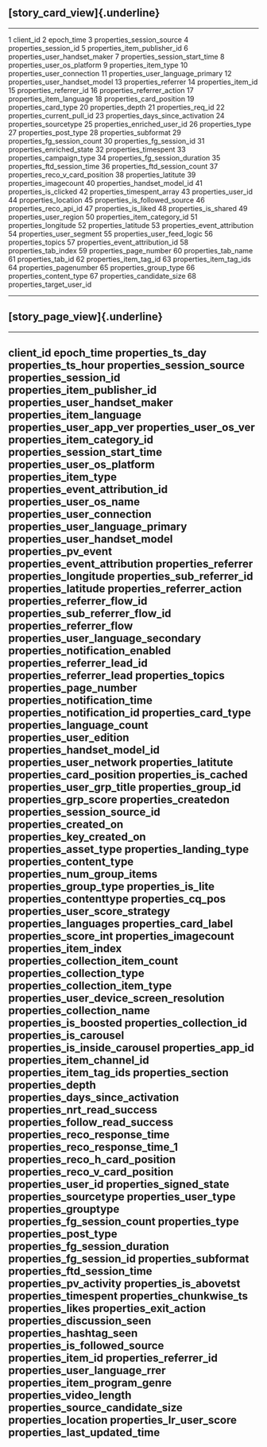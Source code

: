 ## **[story_card_view]{.underline}**

  ---- ----------------------------------
  1    client_id
  2    epoch_time
  3    properties_session_source
  4    properties_session_id
  5    properties_item_publisher_id
  6    properties_user_handset_maker
  7    properties_session_start_time
  8    properties_user_os_platform
  9    properties_item_type
  10   properties_user_connection
  11   properties_user_language_primary
  12   properties_user_handset_model
  13   properties_referrer
  14   properties_item_id
  15   properties_referrer_id
  16   properties_referrer_action
  17   properties_item_language
  18   properties_card_position
  19   properties_card_type
  20   properties_depth
  21   properties_req_id
  22   properties_current_pull_id
  23   properties_days_since_activation
  24   properties_sourcetype
  25   properties_enriched_user_id
  26   properties_type
  27   properties_post_type
  28   properties_subformat
  29   properties_fg_session_count
  30   properties_fg_session_id
  31   properties_enriched_state
  32   properties_timespent
  33   properties_campaign_type
  34   properties_fg_session_duration
  35   properties_ftd_session_time
  36   properties_ftd_session_count
  37   properties_reco_v_card_position
  38   properties_latitute
  39   properties_imagecount
  40   properties_handset_model_id
  41   properties_is_clicked
  42   properties_timespent_array
  43   properties_user_id
  44   properties_location
  45   properties_is_followed_source
  46   properties_reco_api_id
  47   properties_is_liked
  48   properties_is_shared
  49   properties_user_region
  50   properties_item_category_id
  51   properties_longitude
  52   properties_latitude
  53   properties_event_attribution
  54   properties_user_segment
  55   properties_user_feed_logic
  56   properties_topics
  57   properties_event_attribution_id
  58   properties_tab_index
  59   properties_page_number
  60   properties_tab_name
  61   properties_tab_id
  62   properties_item_tag_id
  63   properties_item_tag_ids
  64   properties_pagenumber
  65   properties_group_type
  66   properties_content_type
  67   properties_candidate_size
  68   properties_target_user_id
  ---- ----------------------------------

## **[story_page_view]{.underline}**

  ------------------------------------------
  client_id
  epoch_time
  properties_ts_day
  properties_ts_hour
  properties_session_source
  properties_session_id
  properties_item_publisher_id
  properties_user_handset_maker
  properties_item_language
  properties_user_app_ver
  properties_user_os_ver
  properties_item_category_id
  properties_session_start_time
  properties_user_os_platform
  properties_item_type
  properties_event_attribution_id
  properties_user_os_name
  properties_user_connection
  properties_user_language_primary
  properties_user_handset_model
  properties_pv_event
  properties_event_attribution
  properties_referrer
  properties_longitude
  properties_sub_referrer_id
  properties_latitude
  properties_referrer_action
  properties_referrer_flow_id
  properties_sub_referrer_flow_id
  properties_referrer_flow
  properties_user_language_secondary
  properties_notification_enabled
  properties_referrer_lead_id
  properties_referrer_lead
  properties_topics
  properties_page_number
  properties_notification_time
  properties_notification_id
  properties_card_type
  properties_language_count
  properties_user_edition
  properties_handset_model_id
  properties_user_network
  properties_latitute
  properties_card_position
  properties_is_cached
  properties_user_grp_title
  properties_group_id
  properties_grp_score
  properties_createdon
  properties_session_source_id
  properties_created_on
  properties_key_created_on
  properties_asset_type
  properties_landing_type
  properties_content_type
  properties_num_group_items
  properties_group_type
  properties_is_lite
  properties_contenttype
  properties_cq_pos
  properties_user_score_strategy
  properties_languages
  properties_card_label
  properties_score_int
  properties_imagecount
  properties_item_index
  properties_collection_item_count
  properties_collection_type
  properties_collection_item_type
  properties_user_device_screen_resolution
  properties_collection_name
  properties_is_boosted
  properties_collection_id
  properties_is_carousel
  properties_is_inside_carousel
  properties_app_id
  properties_item_channel_id
  properties_item_tag_ids
  properties_section
  properties_depth
  properties_days_since_activation
  properties_nrt_read_success
  properties_follow_read_success
  properties_reco_response_time
  properties_reco_response_time_1
  properties_reco_h_card_position
  properties_reco_v_card_position
  properties_user_id
  properties_signed_state
  properties_sourcetype
  properties_user_type
  properties_grouptype
  properties_fg_session_count
  properties_type
  properties_post_type
  properties_fg_session_duration
  properties_fg_session_id
  properties_subformat
  properties_ftd_session_time
  properties_pv_activity
  properties_is_abovetst
  properties_timespent
  properties_chunkwise_ts
  properties_likes
  properties_exit_action
  properties_discussion_seen
  properties_hashtag_seen
  properties_is_followed_source
  properties_item_id
  properties_referrer_id
  properties_user_language_rrer
  properties_item_program_genre
  properties_video_length
  properties_source_candidate_size
  properties_location
  properties_lr_user_score
  properties_last_updated_time
  ------------------------------------------
